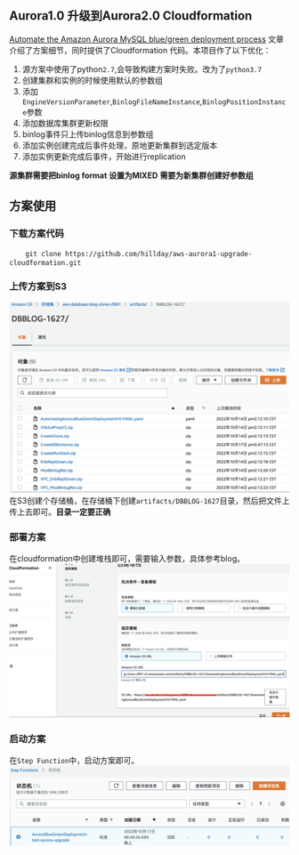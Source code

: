 ## Aurora1.0 升级到Aurora2.0 Cloudformation
[Automate the Amazon Aurora MySQL blue/green deployment process](https://aws.amazon.com/cn/blogs/database/automate-the-amazon-aurora-mysql-blue-green-deployment-process/) 文章介绍了方案细节，同时提供了Cloudformation 代码。本项目作了以下优化：
1. 源方案中使用了python`2.7`,会导致构建方案时失败。改为了`python3.7`
2. 创建集群和实例的时候使用默认的参数组
3. 添加`EngineVersionParameter`,`BinlogFileNameInstance`,`BinlogPositionInstance`参数
4. 添加数据库集群更新权限
5. binlog事件只上传binlog信息到参数组
6. 添加实例创建完成后事件处理，原地更新集群到选定版本
7. 添加实例更新完成后事件，开始进行replication

**源集群需要把binlog format 设置为MIXED**
**需要为新集群创建好参数组**

## 方案使用
### 下载方案代码
```
    git clone https://github.com/hillday/aws-aurora1-upgrade-cloudformation.git
```
### 上传方案到S3
![](./image0.png)
在S3创建个存储桶，在存储桶下创建`artifacts/DBBLOG-1627`目录，然后把文件上传上去即可。**目录一定要正确**

### 部署方案
在cloudformation中创建堆栈即可，需要输入参数，具体参考blog。
![](./image1.png)

### 启动方案
在`Step Function`中，启动方案即可。
![](./image2.png)